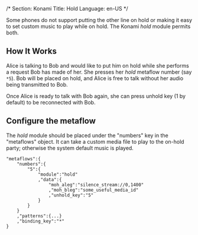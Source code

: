 /*
Section: Konami
Title: Hold
Language: en-US
*/

Some phones do not support putting the other line on hold or making it easy to set custom music to play while on hold. The Konami *hold* module permits both.

## How It Works

Alice is talking to Bob and would like to put him on hold while she performs a request Bob has made of her. She presses her *hold* metaflow number (say `*5`). Bob will be placed on hold, and Alice is free to talk without her audio being transmitted to Bob.

Once Alice is ready to talk with Bob again, she can press unhold key (1 by default) to be reconnected with Bob.

## Configure the metaflow

The *hold* module should be placed under the "numbers" key in the "metaflows" object. It can take a custom media file to play to the on-hold party; otherwise the system default music is played.

    "metaflows":{
        "numbers":{
            "5":{
                "module":"hold"
                ,"data":{
                    "moh_aleg":"silence_stream://0,1400"
                    ,"moh_bleg":"some_useful_media_id"
                    ,"unhold_key":"5"
                }
            }
        }
        ,"patterns":{...}
        ,"binding_key":"*"
    }
